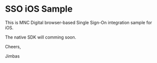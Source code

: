 # SSO iOS Sample

This is MNC Digital browser-based Single Sign-On integration sample for iOS.

The native SDK will comming soon.

Cheers,

Jimbas

